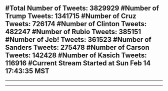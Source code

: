 #Total Number of Tweets: 3829929 
#Number of Trump Tweets: 1341715
#Number of Cruz Tweets: 726174
#Number of Clinton Tweets: 482247
#Number of Rubio Tweets: 385151
#Number of Jeb! Tweets: 361523
#Number of Sanders Tweets: 275478
#Number of Carson Tweets: 142428
#Number of Kasich Tweets: 116916
#Current Stream Started at Sun Feb 14 17:43:35 MST
---
---
---
